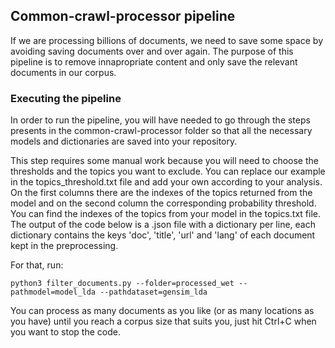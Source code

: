 ## Common-crawl-processor pipeline

If we are processing billions of documents, we need to save some space by avoiding saving documents over and over again. The purpose of this pipeline is to remove innapropriate content and only save the relevant documents in our corpus. 

### Executing the pipeline

In order to run the pipeline, you will have needed to go through the steps presents in the common-crawl-processor folder so that all the necessary models and dictionaries are saved into your repository. 

This step requires some manual work because you will need to choose the thresholds and the topics you want to exclude. You can replace our example in the topics_threshold.txt file and add your own according to your analysis. On the first columns there are the indexes of the topics returned from the model and on the second column the corresponding probability threshold. You can find the indexes of the topics from your model in the topics.txt file. The output of the code below is a .json file with a dictionary per line, each dictionary contains the keys 'doc', 'title', 'url' and 'lang' of each document kept in the preprocessing.  

For that, run:

    python3 filter_documents.py --folder=processed_wet --pathmodel=model_lda --pathdataset=gensim_lda
    
You can process as many documents as you like (or as many locations as you have) until you reach a corpus size that suits you, just hit Ctrl+C when you want to stop the code. 
    

